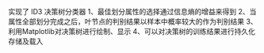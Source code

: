 实现了 ID3 决策树分类器
1、最佳划分属性的选择通过信息熵的增益来得到
2、当属性全部划分完成之后，叶节点的判别结果以样本中概率较大的作为判别结果
3、利用Matplotlib对决策树进行绘制、显示
4、可以对决策树的训练结果进行持久化存储及载入
